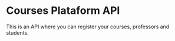 # Courses Plataform API

This is an API where you can register your courses, professors and students.


